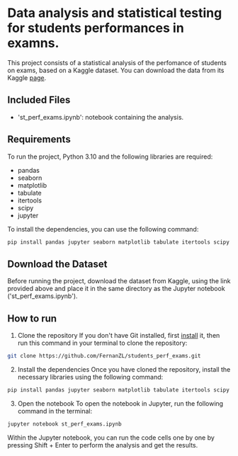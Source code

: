 # Data analysis and statistical testing for students performances in examns.

This project consists of a statistical analysis of the perfomance of students on exams, based on a Kaggle dataset. You can download the data from its Kaggle [page](https://www.kaggle.com/datasets/spscientist/students-performance-in-exams).


## Included Files

- 'st_perf_exams.ipynb': notebook containing the analysis.

## Requirements

To run the project, Python 3.10 and the following libraries are required:  
- pandas
- seaborn
- matplotlib  
- tabulate
- itertools
- scipy
- jupyter    

To install the dependencies, you can use the following command:

```bash
pip install pandas jupyter seaborn matplotlib tabulate itertools scipy  
```

## Download the Dataset
Before running the project, download the dataset from Kaggle, using the link provided above and place it in the same directory as the Jupyter notebook ('st_perf_exams.ipynb').

## How to run

1. Clone the repository
If you don't have Git installed, first [install](https://git-scm.com/) it, then run this command in your terminal to clone the repository:

```bash
git clone https://github.com/FernanZL/students_perf_exams.git
```

2. Install the dependencies
Once you have cloned the repository, install the necessary libraries using the following command:
```bash
pip install pandas jupyter seaborn matplotlib tabulate itertools scipy
```

3. Open the notebook
To open the notebook in Jupyter, run the following command in the terminal:

```bash
jupyter notebook st_perf_exams.ipynb
```

Within the Jupyter notebook, you can run the code cells one by one by pressing Shift + Enter to perform the analysis and get the results.
